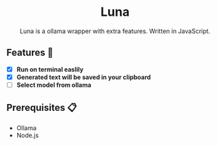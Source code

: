 <div align="center">
<h1>Luna</h1>
<p>
    Luna is a ollama wrapper with extra features. Written in JavaScript.
</p>
</div>

## Features 🌟
- [x] **Run on terminal easlily**
- [x] **Generated text will be saved in your clipboard**
- [ ] **Select model from ollama**

## Prerequisites 📋
- Ollama 
- Node.js


